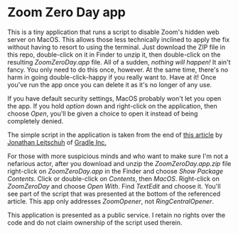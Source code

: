 # Zoom Zero Day app

This is a tiny application that runs a script to disable Zoom's hidden web server on MacOS. This allows those less technically inclined to apply the fix without having to resort to using the terminal. Just download the ZIP file in this repo, double-click on it in Finder to unzip it, then double-click on the resulting _ZoomZeroDay.app_ file. All of a sudden, _nothing will happen!_ It ain't fancy. You only need to do this once, however. At the same time, there's no harm in going double-click-happy if you really want to. Have at it! Once you've run the app once you can delete it as it's no longer of any use.

If you have default security settings, MacOS probably won't let you open the app. If you hold _option_ down and right-click on the application, then choose _Open_, you'll be given a choice to open it instead of being completely denied.

The simple script in the application is taken from the end of [this article](https://medium.com/@jonathan.leitschuh/zoom-zero-day-4-million-webcams-maybe-an-rce-just-get-them-to-visit-your-website-ac75c83f4ef5) by [Jonathan Leitschuh](https://medium.com/@jonathan.leitschuh) of [Gradle Inc.](https://gradle.org/)

For those with more suspicious minds and who want to make sure I'm not a nefarious actor, after you download and unzip the _ZoomZeroDay.app.zip_ file right-click on _ZoomZeroDay.app_ in the Finder and choose _Show Package Contents_. Click or double-click on _Contents_, then _MacOS_. Right-click on _ZoomZeroDay_ and choose _Open With_. Find _TextEdit_ and choose it. You'll see part of the script that was presented at the bottom of the referenced article. This app only addresses _ZoomOpener_, not _RingCentralOpener_.

This application is presented as a public service. I retain no rights over the code and do not claim ownership of the script used therein.
